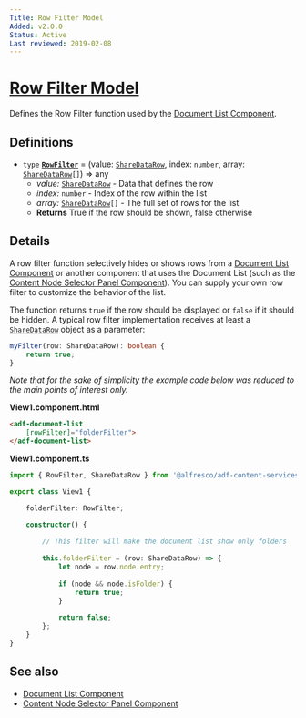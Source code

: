 ```yaml
---
Title: Row Filter Model
Added: v2.0.0
Status: Active
Last reviewed: 2019-02-08
---
```


# [Row Filter Model](../../../lib/content-services/document-list/data/row-filter.model.ts "Defined in row-filter.model.ts")

Defines the Row Filter function used by the [Document List Component](../components/document-list.component.md).

## Definitions

-   `type` **[`RowFilter`](../../../lib/content-services/src/lib/document-list/data/row-filter.model.ts)** = (value: [`ShareDataRow`](../../../lib/content-services/src/lib/document-list/data/share-data-row.model.ts), index: `number`, array: [`ShareDataRow`](../../../lib/content-services/src/lib/document-list/data/share-data-row.model.ts)`[]`) => any
    -   _value:_ [`ShareDataRow`](../../../lib/content-services/src/lib/document-list/data/share-data-row.model.ts) - Data that defines the row
    -   _index:_ `number` - Index of the row within the list
    -   _array:_ [`ShareDataRow`](../../../lib/content-services/src/lib/document-list/data/share-data-row.model.ts)`[]` - The full set of rows for the list
    -   **Returns** True if the row should be shown, false otherwise

## Details

A row filter function selectively hides or shows rows from a [Document List Component](../components/document-list.component.md)
or another component that uses the Document List (such as the
[Content Node Selector Panel Component](../components/content-node-selector-panel.component.md)).
You can supply your own row filter to customize the behavior of the list.

The function returns `true` if the row should be
displayed or `false` if it should be hidden.
A typical row filter implementation receives at least a [`ShareDataRow`](../../../lib/content-services/src/lib/document-list/data/share-data-row.model.ts) object as a parameter:

```ts
myFilter(row: ShareDataRow): boolean {
    return true;
}
```

_Note that for the sake of simplicity the example code below was reduced to the main points of interest only._

**View1.component.html**

```html
<adf-document-list 
    [rowFilter]="folderFilter">
</adf-document-list>
```

**View1.component.ts**

```ts
import { RowFilter, ShareDataRow } from '@alfresco/adf-content-services';

export class View1 {

    folderFilter: RowFilter;

    constructor() {
    
        // This filter will make the document list show only folders
        
        this.folderFilter = (row: ShareDataRow) => {
            let node = row.node.entry;
            
            if (node && node.isFolder) {
                return true;
            }
            
            return false;
        };
    }
}
```

## See also

-   [Document List Component](../components/document-list.component.md)
-   [Content Node Selector Panel Component](../components/content-node-selector-panel.component.md)
